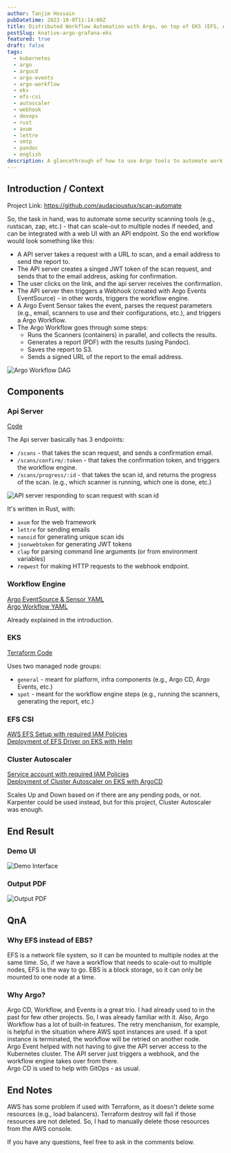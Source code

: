 ```yaml
---
author: Tanjim Hossain
pubDatetime: 2023-10-9T11:14:00Z
title: Distributed Workflow Automation with Argo, on top of EKS (EFS, Autoscaler)
postSlug: knative-argo-grafana-eks
featured: true
draft: false
tags:
  - kubernetes
  - argo
  - argocd
  - argo-events
  - argo-workflow
  - eks
  - efs-csi
  - autoscaler
  - webhook
  - devops
  - rust
  - axum
  - lettre
  - smtp
  - pandoc
  - english
description: A glancethrough of how to use Argo tools to automate workflows (e.g., CI/CD, Security Scanning, etc.) in a distributed fashion, on top of EKS (with EFS CSI and Autoscaler) provisioned with Terraform.
---
```


## Introduction / Context

Project Link: <https://github.com/audacioustux/scan-automate>

So, the task in hand, was to automate some security scanning tools (e.g., rustscan, zap, etc.) - that can scale-out to multiple nodes if needed, and can be integrated with a web UI with an API endpoint. So the end workflow would look something like this:

- A API server takes a request with a URL to scan, and a email address to send the report to.
- The API server creates a singed JWT token of the scan request, and sends that to the email address, asking for confirmation.
- The user clicks on the link, and the api server receives the confirmation.
- The API server then triggers a Webhook (created with Argo Events EventSource) - in other words, triggers the workflow engine.
- A Argo Event Sensor takes the event, parses the request parameters (e.g., email, scanners to use and their configurations, etc.), and triggers a Argo Workflow.
- The Argo Workflow goes through some steps:
  - Runs the Scanners (containers) in parallel, and collects the results.
  - Generates a report (PDF) with the results (using Pandoc).
  - Saves the report to S3.
  - Sends a signed URL of the report to the email address.

![Argo Workflow DAG](https://audacioustux.com/assets/distributed-workflow-automation/argo-workflow-dag.png)

## Components

### Api Server

[Code](https://github.com/audacioustux/scan-automate/tree/main/scan-automate/crates/api)

The Api server basically has 3 endpoints:

- `/scans` - that takes the scan request, and sends a confirmation email.
- `/scans/confirm/:token` - that takes the confirmation token, and triggers the workflow engine.
- `/scans/progress/:id` - that takes the scan id, and returns the progress of the scan. (e.g., which scanner is running, which one is done, etc.)

![API server responding to scan request with scan id](https://audacioustux.com/assets/distributed-workflow-automation/api-server-scans.png)

It's written in Rust, with:

- `axum` for the web framework
- `lettre` for sending emails
- `nanoid` for generating unique scan ids
- `jsonwebtoken` for generating JWT tokens
- `clap` for parsing command line arguments (or from environment variables)
- `reqwest` for making HTTP requests to the webhook endpoint.

### Workflow Engine

[Argo EventSource & Sensor YAML](https://github.com/audacioustux/scan-automate/blob/main/scan-automate/k8s/kustomize/scan-automate/webhook.yaml)  
[Argo Workflow YAML](https://github.com/audacioustux/scan-automate/blob/main/scan-automate/k8s/kustomize/scan-automate/workflow-template.yaml)

Already explained in the introduction.

### EKS

[Terraform Code](https://github.com/audacioustux/scan-automate/blob/main/scan-automate/terraform/main.tf#L48)

Uses two managed node groups:

- `general` - meant for platform, infra components (e.g., Argo CD, Argo Events, etc.)
- `spot` - meant for the workflow engine steps (e.g., running the scanners, generating the report, etc.)

### EFS CSI

[AWS EFS Setup with required IAM Policies](https://github.com/audacioustux/scan-automate/blob/main/scan-automate/terraform/main.tf#L187)  
[Deployment of EFS Driver on EKS with Helm](https://github.com/audacioustux/scan-automate/blob/main/scan-automate/terraform/main.tf#L330)

### Cluster Autoscaler

[Service account with required IAM Policies](https://github.com/audacioustux/scan-automate/blob/main/scan-automate/terraform/main.tf#L170)  
[Deployment of Cluster Autoscaler on EKS with ArgoCD](https://github.com/audacioustux/scan-automate/blob/main/scan-automate/k8s/kustomize/cluster-autoscaler/cluster-autoscaler-autodiscover.yaml)

Scales Up and Down based on if there are any pending pods, or not.
Karpenter could be used instead, but for this project, Cluster Autoscaler was enough.

## End Result

### Demo UI

![Demo Interface](https://audacioustux.com/assets/distributed-workflow-automation/demo.png)

### Output PDF

![Output PDF](https://audacioustux.com/assets/distributed-workflow-automation/output-pdf.png)

## QnA

### Why EFS instead of EBS?

EFS is a network file system, so it can be mounted to multiple nodes at the same time. So, if we have a workflow that needs to scale-out to multiple nodes, EFS is the way to go. EBS is a block storage, so it can only be mounted to one node at a time.

### Why Argo?

Argo CD, Workflow, and Events is a great trio. I had already used to in the past for few other projects. So, I was already familiar with it. Also, Argo Workflow has a lot of built-in features. The retry menchanism, for example, is helpful in the situation where AWS spot instances are used. If a spot instance is terminated, the workflow will be retried on another node.  
Argo Event helped with not having to give the API server access to the Kubernetes cluster. The API server just triggers a webhook, and the workflow engine takes over from there.  
Argo CD is used to help with GitOps - as usual.

## End Notes

AWS has some problem if used with Terraform, as it doesn't delete some resources (e.g., load balancers). Terraform destroy will fail if those resources are not deleted. So, I had to manually delete those resources from the AWS console.

If you have any questions, feel free to ask in the comments below.
